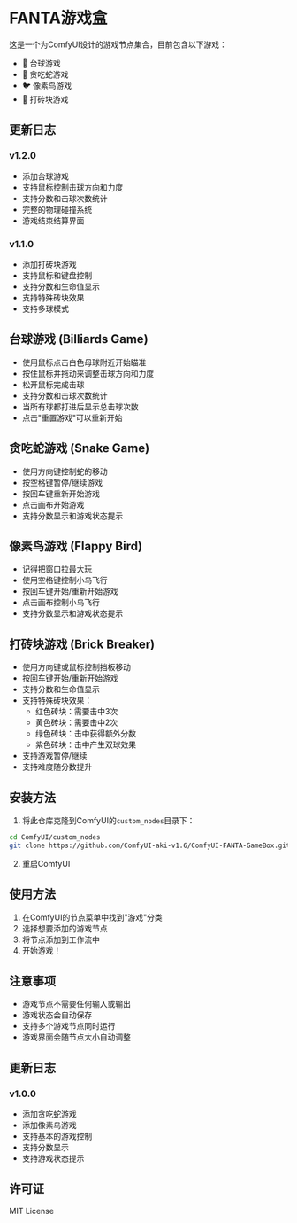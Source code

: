 # FANTA游戏盒

这是一个为ComfyUI设计的游戏节点集合，目前包含以下游戏：

- 🎱 台球游戏
- 🐍 贪吃蛇游戏
- 🐦 像素鸟游戏
- 🧱 打砖块游戏

## 更新日志

### v1.2.0
- 添加台球游戏
- 支持鼠标控制击球方向和力度
- 支持分数和击球次数统计
- 完整的物理碰撞系统
- 游戏结束结算界面

### v1.1.0
- 添加打砖块游戏
- 支持鼠标和键盘控制
- 支持分数和生命值显示
- 支持特殊砖块效果
- 支持多球模式

## 台球游戏 (Billiards Game)
- 使用鼠标点击白色母球附近开始瞄准
- 按住鼠标并拖动来调整击球方向和力度
- 松开鼠标完成击球
- 支持分数和击球次数统计
- 当所有球都打进后显示总击球次数
- 点击"重置游戏"可以重新开始

## 贪吃蛇游戏 (Snake Game)
- 使用方向键控制蛇的移动
- 按空格键暂停/继续游戏
- 按回车键重新开始游戏
- 点击画布开始游戏
- 支持分数显示和游戏状态提示

## 像素鸟游戏 (Flappy Bird)
- 记得把窗口拉最大玩
- 使用空格键控制小鸟飞行
- 按回车键开始/重新开始游戏
- 点击画布控制小鸟飞行
- 支持分数显示和游戏状态提示

## 打砖块游戏 (Brick Breaker)
- 使用方向键或鼠标控制挡板移动
- 按回车键开始/重新开始游戏
- 支持分数和生命值显示
- 支持特殊砖块效果：
  - 红色砖块：需要击中3次
  - 黄色砖块：需要击中2次
  - 绿色砖块：击中获得额外分数
  - 紫色砖块：击中产生双球效果
- 支持游戏暂停/继续
- 支持难度随分数提升

## 安装方法

1. 将此仓库克隆到ComfyUI的`custom_nodes`目录下：
```bash
cd ComfyUI/custom_nodes
git clone https://github.com/ComfyUI-aki-v1.6/ComfyUI-FANTA-GameBox.git
```

2. 重启ComfyUI

## 使用方法

1. 在ComfyUI的节点菜单中找到"游戏"分类
2. 选择想要添加的游戏节点
3. 将节点添加到工作流中
4. 开始游戏！

## 注意事项

- 游戏节点不需要任何输入或输出
- 游戏状态会自动保存
- 支持多个游戏节点同时运行
- 游戏界面会随节点大小自动调整

## 更新日志

### v1.0.0
- 添加贪吃蛇游戏
- 添加像素鸟游戏
- 支持基本的游戏控制
- 支持分数显示
- 支持游戏状态提示

## 许可证

MIT License
